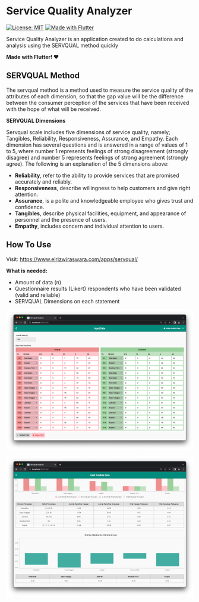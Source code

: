 # Service Quality Analyzer
[![License: MIT](https://img.shields.io/badge/license-MIT-orange)](./LICENSE)
[![Made with Flutter](https://img.shields.io/badge/made%20with-Flutter-blue)](https://flutter.dev/)

Service Quality Analyzer is an application created to do calculations and analysis using the SERVQUAL method quickly

**Made with Flutter! ❤️**

## SERVQUAL Method
The servqual method is a method used to measure the service quality of the attributes of each dimension, so that the gap value will be the difference between the consumer perception of the services that have been received with the hope of what will be received.

**SERVQUAL Dimensions**

Servqual scale includes five dimensions of service quality, namely; Tangibles, Reliability, Responsiveness, Assurance, and Empathy. Each dimension has several questions and is answered in a range of values of 1 to 5, where number 1 represents feelings of strong disagreement (strongly disagree) and number 5 represents feelings of strong agreement (strongly agree). The following is an explanation of the 5 dimensions above:

- **Reliability**, refer to the ability to provide services that are promised accurately and reliably.
- **Responsiveness**, describe willingness to help customers and give right attention.
- **Assurance**, is a polite and knowledgeable employee who gives trust and confidence.
- **Tangibles**, describe physical facilities, equipment, and appearance of personnel and the presence of users.
- **Empathy**, includes concern and individual attention to users.

## How To Use
Visit:
https://www.elrizwiraswara.com/apps/servqual/

**What is needed:**
- Amount of data (n)
- Questionnaire results (Likert) respondents who have been validated (valid and reliable)
- SERVQUAL Dimensions on each statement

![Screenshot](https://github.com/elrizwiraswara/servqualanalyzer/blob/c79c92174db69f3fa296347f334cb9eaa7d5e566/screenshoots/Screen%20Shot%202022-08-30%20at%2010.47.53.png)

![Screenshot](https://github.com/elrizwiraswara/servqualanalyzer/blob/c79c92174db69f3fa296347f334cb9eaa7d5e566/screenshoots/Screen%20Shot%202022-08-30%20at%2010.48.43.png)


